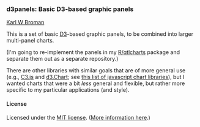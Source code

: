 ### d3panels: Basic D3-based graphic panels

[Karl W Broman](http://kbroman.org)

This is a set of basic [D3](http://d3js.org)-based graphic panels, to
be combined into larger multi-panel charts.

(I'm going to re-implement the panels in my
[R/qtlcharts](http://kbroman.org/qtlcharts) package and separate them
out as a separate repository.)

There are other libraries with similar goals that are of more general
use (e.g., [C3.js](http://c3js.org) and
[d3.Chart](http://misoproject.com/d3-chart/); see
[this list of javascript chart libraries](http://blog.webkid.io/javascript-chart-libraries/)),
but I wanted charts that were a bit _less_ general and flexible, but
rather more specific to my particular applications (and style).


#### License

Licensed under the
[MIT license](License.md). ([More information here](http://en.wikipedia.org/wiki/MIT_License).)
